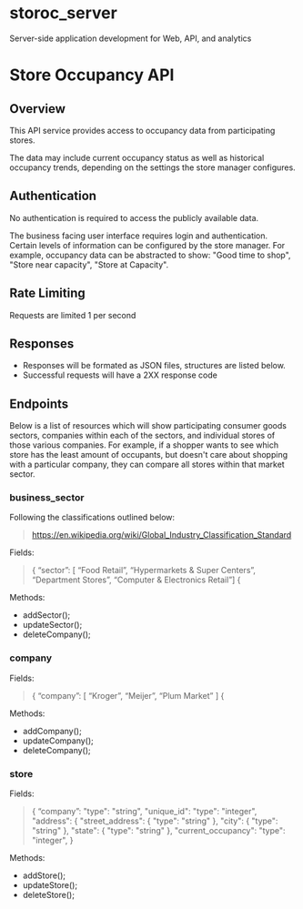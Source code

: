 # storoc_server
Server-side application development for Web, API, and analytics

# Store Occupancy API

## Overview
This API service provides access to occupancy data from participating stores. 

The data may include current occupancy status as well as historical 
occupancy trends, depending on the settings the store manager configures.
 
## Authentication
No authentication is required to access the publicly available data.

The business facing user interface requires login and 
authentication. Certain levels of information can be configured by the 
store manager. For example, occupancy data can be abstracted to show: "Good time to 
shop", "Store near capacity", "Store at Capacity".

## Rate Limiting
Requests are limited 1 per second

## Responses 

- Responses will be formated as JSON files, structures are listed below.
- Successful requests will have a 2XX response code 

## Endpoints 

Below is a list of resources which will show participating consumer 
goods sectors, companies within each of the sectors, and individual stores of 
those various companies. For example, if a shopper wants to see which 
store has the least amount of occupants, but doesn't care about shopping with 
a particular company, they can compare all stores within that market sector. 

### business_sector

Following the classifications outlined below:
> https://en.wikipedia.org/wiki/Global_Industry_Classification_Standard

Fields:
> {
>	“sector”: [ “Food Retail”, “Hypermarkets & Super Centers”, 
“Department Stores”, “Computer & Electronics Retail”]
> {

Methods:

- addSector();
- updateSector();
- deleteCompany();


### company

Fields:
> {
>	“company”: [ “Kroger”, “Meijer”, “Plum Market” ]
> {

Methods:

- addCompany();
- updateCompany();
- deleteCompany();

### store

Fields:
>{
>	“company”: "type": "string",
>	"unique_id": "type": "integer",
>	"address": {
>		"street_address": { "type": "string" },
>		"city":           { "type": "string" },
>		"state":          { "type": "string" },
>	"current_occupancy": "type": "integer",
>}

Methods:

- addStore();
- updateStore();
- deleteStore();
